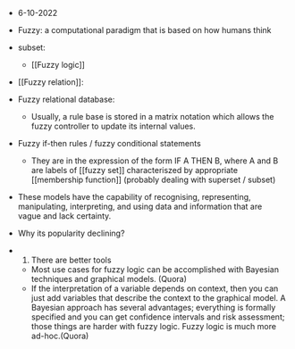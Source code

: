 - 6-10-2022


- Fuzzy: a computational paradigm that is based on how humans think

- subset: 
	- [[Fuzzy logic]]
- [[Fuzzy relation]]:

- Fuzzy relational database:
	- Usually, a rule base is stored in a matrix notation which allows the fuzzy controller to update its internal values.
- Fuzzy if-then rules / fuzzy conditional statements
	- They are in the expression of the form IF A THEN B, where A and B are labels of [[fuzzy set]] characteriszed by appropriate [[membership function]] (probably dealing with superset / subset)
- These models have the capability of recognising, representing, manipulating, interpreting, and using data and information that are vague and lack certainty.

- Why its popularity declining?
- 1. There are better tools 
	- Most use cases for fuzzy logic can be accomplished with Bayesian techniques and graphical models. (Quora)
	- If the interpretation of a variable depends on context, then you can just add variables that describe the context to the graphical model. A Bayesian approach has several advantages; everything is formally specified and you can get confidence intervals and risk assessment; those things are harder with fuzzy logic. Fuzzy logic is much more ad-hoc.(Quora)
